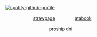 ㅤㅤㅤ  [![spotify-github-profile](https://spotify-github-profile.kittinanx.com/api/view?uid=wjdes5kajmt1gqhbzctuzbgid&cover_image=true&theme=novatorem&show_offline=false&background_color=121212&interchange=false&bar_color=53b14f&bar_color_cover=false)](https://spotify-github-profile.kittinanx.com/api/view?uid=wjdes5kajmt1gqhbzctuzbgid&redirect=true)
 ㅤㅤ

ㅤㅤㅤ ㅤㅤ  ㅤㅤㅤ ㅤ [strawpage](https://searlert.straw.page/) ㅤ  ㅤㅤ   ㅤ[atabook](https://beomran.atabook.org/) 


ㅤ  ㅤㅤㅤ  ㅤㅤㅤ  ㅤㅤㅤ  ㅤㅤㅤproship dni ㅤㅤ 
  ㅤ ㅤ ㅤ ㅤ

 ㅤㅤㅤ ㅤㅤ  
 
  ㅤㅤ  ㅤㅤ  ㅤㅤ  ㅤㅤ 
  
